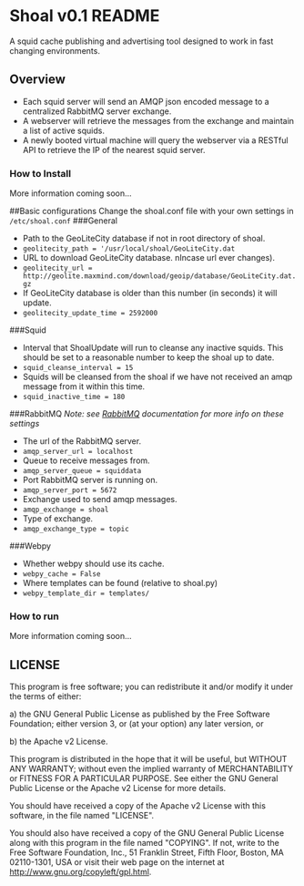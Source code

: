 # Shoal v0.1 README
A squid cache publishing and advertising tool designed to work in fast changing environments.

## Overview

   * Each squid server will send an AMQP json encoded message to a centralized RabbitMQ server exchange.
   * A webserver will retrieve the messages from the exchange and maintain a list of active squids.
   * A newly booted virtual machine will query the webserver via a RESTful API to retrieve the IP of the nearest squid server.

### How to Install
    
More information coming soon...

##Basic configurations
Change the shoal.conf file with your own settings in `/etc/shoal.conf`
###General
- Path to the GeoLiteCity database if not in root directory of shoal.
 - `geolitecity_path = '/usr/local/shoal/GeoLiteCity.dat`
- URL to download GeoLiteCity database. nIncase url ever changes).
 - `geolitecity_url = http://geolite.maxmind.com/download/geoip/database/GeoLiteCity.dat.gz`
- If GeoLiteCity database is older than this number (in seconds) it will update.
 - `geolitecity_update_time = 2592000`

###Squid
- Interval that ShoalUpdate will run to cleanse any inactive squids. This should be set to a reasonable number to keep the shoal up to date.
 - `squid_cleanse_interval = 15`
- Squids will be cleansed from the shoal if we have not received an amqp message from it within this time.
 - `squid_inactive_time = 180`

###RabbitMQ
*Note: see [RabbitMQ](http://www.rabbitmq.com) documentation for more info on these settings*

- The url of the RabbitMQ server.
 - `amqp_server_url = localhost`
- Queue to receive messages from.
 - `amqp_server_queue = squiddata`
- Port RabbitMQ server is running on. 
 - `amqp_server_port = 5672`
- Exchange used to send amqp messages.
 - `amqp_exchange = shoal`
- Type of exchange. 
 - `amqp_exchange_type = topic`

###Webpy
- Whether webpy should use its cache.
 - `webpy_cache = False`
- Where templates can be found (relative to shoal.py)
 - `webpy_template_dir = templates/`

### How to run

More information coming soon...

## LICENSE
This program is free software; you can redistribute it and/or modify it under the terms of either:

a) the GNU General Public License as published by the Free Software Foundation; either version 3, or (at your option) any later version, or

b) the Apache v2 License.

This program is distributed in the hope that it will be useful, but WITHOUT ANY WARRANTY; without even the implied warranty of MERCHANTABILITY or FITNESS FOR A PARTICULAR PURPOSE. See either the GNU General Public License or the Apache v2 License for more details.

You should have received a copy of the Apache v2 License with this software, in the file named "LICENSE".

You should also have received a copy of the GNU General Public License along with this program in the file named "COPYING". If not, write to the Free Software Foundation, Inc., 51 Franklin Street, Fifth Floor, Boston, MA 02110-1301, USA or visit their web page on the internet at http://www.gnu.org/copyleft/gpl.html.

